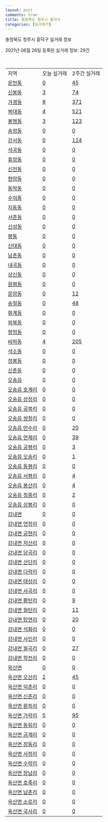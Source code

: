 ```yaml
---
layout: post
comments: true
title: 충청북도 청주시 흥덕구
categories: [실거래가]
---
```


충청북도 청주시 흥덕구 실거래 정보

2021년 06월 26일 등록된 실거래 정보: 29건

<script type="text/javascript">
  google.charts.load('current', {'packages':['corechart']});
  google.charts.setOnLoadCallback(drawChart);

  function drawChart() {
    var data = google.visualization.arrayToDataTable([['거래일', '매매', '전월세', '전매'], ['2021-02', 0, 10, 0], ['2021-03', 3, 69, 0], ['2021-04', 225, 221, 15], ['2021-05', 501, 316, 13], ['2021-06', 254, 166, 0]]);

    var options = {
      title: '최근 유형별 거래량 추이',
      legend: { position: 'bottom' }
    };

    var chart = new google.visualization.LineChart(document.getElementById('columnchart_material'));
    chart.draw(data, (options));
  }
</script>

<div id="columnchart_material" style="width: 450px; margin-left: -35px"></div>
<br>
<table class="sortable">
  <tr>
    <td>지역</td>
    <td>오늘 실거래</td>
    <td>2주간 실거래</td>
  </tr>

  
  <tr class="item">
    <td><a href="4311310400.html">운천동</a></td>
    <td><a href="4311310400.html">0</a></td>
    <td><a href="4311310400.html">45</a></td>
  </tr>
    

  <tr class="item">
    <td><a href="4311310500.html">신봉동</a></td>
    <td><a href="4311310500.html">3</a></td>
    <td><a href="4311310500.html">74</a></td>
  </tr>
    

  <tr class="item">
    <td><a href="4311311300.html">가경동</a></td>
    <td><a href="4311311300.html">8</a></td>
    <td><a href="4311311300.html">371</a></td>
  </tr>
    

  <tr class="item">
    <td><a href="4311311400.html">복대동</a></td>
    <td><a href="4311311400.html">4</a></td>
    <td><a href="4311311400.html">521</a></td>
  </tr>
    

  <tr class="item">
    <td><a href="4311311500.html">봉명동</a></td>
    <td><a href="4311311500.html">3</a></td>
    <td><a href="4311311500.html">123</a></td>
  </tr>
    

  <tr class="item">
    <td><a href="4311311600.html">송정동</a></td>
    <td><a href="4311311600.html">0</a></td>
    <td><a href="4311311600.html">0</a></td>
  </tr>
    

  <tr class="item">
    <td><a href="4311311700.html">강서동</a></td>
    <td><a href="4311311700.html">0</a></td>
    <td><a href="4311311700.html">114</a></td>
  </tr>
    

  <tr class="item">
    <td><a href="4311311800.html">석곡동</a></td>
    <td><a href="4311311800.html">0</a></td>
    <td><a href="4311311800.html">0</a></td>
  </tr>
    

  <tr class="item">
    <td><a href="4311311900.html">휴암동</a></td>
    <td><a href="4311311900.html">0</a></td>
    <td><a href="4311311900.html">0</a></td>
  </tr>
    

  <tr class="item">
    <td><a href="4311312000.html">신전동</a></td>
    <td><a href="4311312000.html">0</a></td>
    <td><a href="4311312000.html">0</a></td>
  </tr>
    

  <tr class="item">
    <td><a href="4311312100.html">현암동</a></td>
    <td><a href="4311312100.html">0</a></td>
    <td><a href="4311312100.html">0</a></td>
  </tr>
    

  <tr class="item">
    <td><a href="4311312200.html">동막동</a></td>
    <td><a href="4311312200.html">0</a></td>
    <td><a href="4311312200.html">0</a></td>
  </tr>
    

  <tr class="item">
    <td><a href="4311312300.html">수의동</a></td>
    <td><a href="4311312300.html">0</a></td>
    <td><a href="4311312300.html">0</a></td>
  </tr>
    

  <tr class="item">
    <td><a href="4311312400.html">지동동</a></td>
    <td><a href="4311312400.html">0</a></td>
    <td><a href="4311312400.html">0</a></td>
  </tr>
    

  <tr class="item">
    <td><a href="4311312500.html">서촌동</a></td>
    <td><a href="4311312500.html">0</a></td>
    <td><a href="4311312500.html">0</a></td>
  </tr>
    

  <tr class="item">
    <td><a href="4311312600.html">신성동</a></td>
    <td><a href="4311312600.html">0</a></td>
    <td><a href="4311312600.html">0</a></td>
  </tr>
    

  <tr class="item">
    <td><a href="4311312700.html">평동</a></td>
    <td><a href="4311312700.html">0</a></td>
    <td><a href="4311312700.html">0</a></td>
  </tr>
    

  <tr class="item">
    <td><a href="4311312800.html">신대동</a></td>
    <td><a href="4311312800.html">0</a></td>
    <td><a href="4311312800.html">0</a></td>
  </tr>
    

  <tr class="item">
    <td><a href="4311312900.html">남촌동</a></td>
    <td><a href="4311312900.html">0</a></td>
    <td><a href="4311312900.html">0</a></td>
  </tr>
    

  <tr class="item">
    <td><a href="4311313000.html">내곡동</a></td>
    <td><a href="4311313000.html">0</a></td>
    <td><a href="4311313000.html">0</a></td>
  </tr>
    

  <tr class="item">
    <td><a href="4311313100.html">상신동</a></td>
    <td><a href="4311313100.html">0</a></td>
    <td><a href="4311313100.html">0</a></td>
  </tr>
    

  <tr class="item">
    <td><a href="4311313200.html">원평동</a></td>
    <td><a href="4311313200.html">0</a></td>
    <td><a href="4311313200.html">0</a></td>
  </tr>
    

  <tr class="item">
    <td><a href="4311313300.html">문암동</a></td>
    <td><a href="4311313300.html">0</a></td>
    <td><a href="4311313300.html">12</a></td>
  </tr>
    

  <tr class="item">
    <td><a href="4311313400.html">송절동</a></td>
    <td><a href="4311313400.html">0</a></td>
    <td><a href="4311313400.html">48</a></td>
  </tr>
    

  <tr class="item">
    <td><a href="4311313500.html">화계동</a></td>
    <td><a href="4311313500.html">0</a></td>
    <td><a href="4311313500.html">0</a></td>
  </tr>
    

  <tr class="item">
    <td><a href="4311313600.html">외북동</a></td>
    <td><a href="4311313600.html">0</a></td>
    <td><a href="4311313600.html">0</a></td>
  </tr>
    

  <tr class="item">
    <td><a href="4311313700.html">향정동</a></td>
    <td><a href="4311313700.html">0</a></td>
    <td><a href="4311313700.html">0</a></td>
  </tr>
    

  <tr class="item">
    <td><a href="4311313800.html">비하동</a></td>
    <td><a href="4311313800.html">4</a></td>
    <td><a href="4311313800.html">205</a></td>
  </tr>
    

  <tr class="item">
    <td><a href="4311313900.html">석소동</a></td>
    <td><a href="4311313900.html">0</a></td>
    <td><a href="4311313900.html">0</a></td>
  </tr>
    

  <tr class="item">
    <td><a href="4311314000.html">정봉동</a></td>
    <td><a href="4311314000.html">0</a></td>
    <td><a href="4311314000.html">0</a></td>
  </tr>
    

  <tr class="item">
    <td><a href="4311314100.html">신촌동</a></td>
    <td><a href="4311314100.html">0</a></td>
    <td><a href="4311314100.html">0</a></td>
  </tr>
    

  <tr class="item">
    <td><a href="4311325000.html">오송읍</a></td>
    <td><a href="4311325000.html">0</a></td>
    <td><a href="4311325000.html">0</a></td>
  </tr>
    

  <tr class="item">
    <td><a href="4311325021.html">오송읍 호계리</a></td>
    <td><a href="4311325021.html">0</a></td>
    <td><a href="4311325021.html">0</a></td>
  </tr>
    

  <tr class="item">
    <td><a href="4311325022.html">오송읍 상정리</a></td>
    <td><a href="4311325022.html">0</a></td>
    <td><a href="4311325022.html">0</a></td>
  </tr>
    

  <tr class="item">
    <td><a href="4311325023.html">오송읍 공북리</a></td>
    <td><a href="4311325023.html">0</a></td>
    <td><a href="4311325023.html">0</a></td>
  </tr>
    

  <tr class="item">
    <td><a href="4311325024.html">오송읍 쌍청리</a></td>
    <td><a href="4311325024.html">0</a></td>
    <td><a href="4311325024.html">0</a></td>
  </tr>
    

  <tr class="item">
    <td><a href="4311325025.html">오송읍 만수리</a></td>
    <td><a href="4311325025.html">0</a></td>
    <td><a href="4311325025.html">20</a></td>
  </tr>
    

  <tr class="item">
    <td><a href="4311325026.html">오송읍 연제리</a></td>
    <td><a href="4311325026.html">0</a></td>
    <td><a href="4311325026.html">39</a></td>
  </tr>
    

  <tr class="item">
    <td><a href="4311325027.html">오송읍 궁평리</a></td>
    <td><a href="4311325027.html">0</a></td>
    <td><a href="4311325027.html">3</a></td>
  </tr>
    

  <tr class="item">
    <td><a href="4311325028.html">오송읍 오송리</a></td>
    <td><a href="4311325028.html">0</a></td>
    <td><a href="4311325028.html">1</a></td>
  </tr>
    

  <tr class="item">
    <td><a href="4311325029.html">오송읍 동평리</a></td>
    <td><a href="4311325029.html">0</a></td>
    <td><a href="4311325029.html">0</a></td>
  </tr>
    

  <tr class="item">
    <td><a href="4311325030.html">오송읍 서평리</a></td>
    <td><a href="4311325030.html">0</a></td>
    <td><a href="4311325030.html">4</a></td>
  </tr>
    

  <tr class="item">
    <td><a href="4311325031.html">오송읍 봉산리</a></td>
    <td><a href="4311325031.html">0</a></td>
    <td><a href="4311325031.html">4</a></td>
  </tr>
    

  <tr class="item">
    <td><a href="4311325032.html">오송읍 정중리</a></td>
    <td><a href="4311325032.html">0</a></td>
    <td><a href="4311325032.html">2</a></td>
  </tr>
    

  <tr class="item">
    <td><a href="4311325033.html">오송읍 상봉리</a></td>
    <td><a href="4311325033.html">0</a></td>
    <td><a href="4311325033.html">0</a></td>
  </tr>
    

  <tr class="item">
    <td><a href="4311331000.html">강내면</a></td>
    <td><a href="4311331000.html">0</a></td>
    <td><a href="4311331000.html">0</a></td>
  </tr>
    

  <tr class="item">
    <td><a href="4311331021.html">강내면 연정리</a></td>
    <td><a href="4311331021.html">0</a></td>
    <td><a href="4311331021.html">0</a></td>
  </tr>
    

  <tr class="item">
    <td><a href="4311331022.html">강내면 궁현리</a></td>
    <td><a href="4311331022.html">0</a></td>
    <td><a href="4311331022.html">0</a></td>
  </tr>
    

  <tr class="item">
    <td><a href="4311331023.html">강내면 저산리</a></td>
    <td><a href="4311331023.html">0</a></td>
    <td><a href="4311331023.html">0</a></td>
  </tr>
    

  <tr class="item">
    <td><a href="4311331024.html">강내면 당곡리</a></td>
    <td><a href="4311331024.html">0</a></td>
    <td><a href="4311331024.html">0</a></td>
  </tr>
    

  <tr class="item">
    <td><a href="4311331025.html">강내면 산단리</a></td>
    <td><a href="4311331025.html">0</a></td>
    <td><a href="4311331025.html">0</a></td>
  </tr>
    

  <tr class="item">
    <td><a href="4311331026.html">강내면 다락리</a></td>
    <td><a href="4311331026.html">0</a></td>
    <td><a href="4311331026.html">0</a></td>
  </tr>
    

  <tr class="item">
    <td><a href="4311331027.html">강내면 태성리</a></td>
    <td><a href="4311331027.html">0</a></td>
    <td><a href="4311331027.html">0</a></td>
  </tr>
    

  <tr class="item">
    <td><a href="4311331028.html">강내면 사곡리</a></td>
    <td><a href="4311331028.html">0</a></td>
    <td><a href="4311331028.html">0</a></td>
  </tr>
    

  <tr class="item">
    <td><a href="4311331029.html">강내면 황탄리</a></td>
    <td><a href="4311331029.html">0</a></td>
    <td><a href="4311331029.html">9</a></td>
  </tr>
    

  <tr class="item">
    <td><a href="4311331030.html">강내면 월탄리</a></td>
    <td><a href="4311331030.html">0</a></td>
    <td><a href="4311331030.html">11</a></td>
  </tr>
    

  <tr class="item">
    <td><a href="4311331031.html">강내면 탑연리</a></td>
    <td><a href="4311331031.html">0</a></td>
    <td><a href="4311331031.html">20</a></td>
  </tr>
    

  <tr class="item">
    <td><a href="4311331032.html">강내면 석화리</a></td>
    <td><a href="4311331032.html">0</a></td>
    <td><a href="4311331032.html">0</a></td>
  </tr>
    

  <tr class="item">
    <td><a href="4311331033.html">강내면 사인리</a></td>
    <td><a href="4311331033.html">0</a></td>
    <td><a href="4311331033.html">0</a></td>
  </tr>
    

  <tr class="item">
    <td><a href="4311331034.html">강내면 월곡리</a></td>
    <td><a href="4311331034.html">0</a></td>
    <td><a href="4311331034.html">27</a></td>
  </tr>
    

  <tr class="item">
    <td><a href="4311331035.html">강내면 학천리</a></td>
    <td><a href="4311331035.html">0</a></td>
    <td><a href="4311331035.html">0</a></td>
  </tr>
    

  <tr class="item">
    <td><a href="4311332000.html">옥산면</a></td>
    <td><a href="4311332000.html">0</a></td>
    <td><a href="4311332000.html">0</a></td>
  </tr>
    

  <tr class="item">
    <td><a href="4311332021.html">옥산면 오산리</a></td>
    <td><a href="4311332021.html">2</a></td>
    <td><a href="4311332021.html">45</a></td>
  </tr>
    

  <tr class="item">
    <td><a href="4311332022.html">옥산면 덕촌리</a></td>
    <td><a href="4311332022.html">0</a></td>
    <td><a href="4311332022.html">0</a></td>
  </tr>
    

  <tr class="item">
    <td><a href="4311332023.html">옥산면 신촌리</a></td>
    <td><a href="4311332023.html">0</a></td>
    <td><a href="4311332023.html">0</a></td>
  </tr>
    

  <tr class="item">
    <td><a href="4311332024.html">옥산면 환희리</a></td>
    <td><a href="4311332024.html">0</a></td>
    <td><a href="4311332024.html">0</a></td>
  </tr>
    

  <tr class="item">
    <td><a href="4311332025.html">옥산면 가락리</a></td>
    <td><a href="4311332025.html">5</a></td>
    <td><a href="4311332025.html">95</a></td>
  </tr>
    

  <tr class="item">
    <td><a href="4311332026.html">옥산면 동림리</a></td>
    <td><a href="4311332026.html">0</a></td>
    <td><a href="4311332026.html">0</a></td>
  </tr>
    

  <tr class="item">
    <td><a href="4311332027.html">옥산면 금계리</a></td>
    <td><a href="4311332027.html">0</a></td>
    <td><a href="4311332027.html">0</a></td>
  </tr>
    

  <tr class="item">
    <td><a href="4311332028.html">옥산면 장동리</a></td>
    <td><a href="4311332028.html">0</a></td>
    <td><a href="4311332028.html">0</a></td>
  </tr>
    

  <tr class="item">
    <td><a href="4311332029.html">옥산면 사정리</a></td>
    <td><a href="4311332029.html">0</a></td>
    <td><a href="4311332029.html">0</a></td>
  </tr>
    

  <tr class="item">
    <td><a href="4311332030.html">옥산면 수락리</a></td>
    <td><a href="4311332030.html">0</a></td>
    <td><a href="4311332030.html">0</a></td>
  </tr>
    

  <tr class="item">
    <td><a href="4311332031.html">옥산면 장남리</a></td>
    <td><a href="4311332031.html">0</a></td>
    <td><a href="4311332031.html">0</a></td>
  </tr>
    

  <tr class="item">
    <td><a href="4311332032.html">옥산면 호죽리</a></td>
    <td><a href="4311332032.html">0</a></td>
    <td><a href="4311332032.html">0</a></td>
  </tr>
    

  <tr class="item">
    <td><a href="4311332033.html">옥산면 남촌리</a></td>
    <td><a href="4311332033.html">0</a></td>
    <td><a href="4311332033.html">0</a></td>
  </tr>
    

  <tr class="item">
    <td><a href="4311332034.html">옥산면 소로리</a></td>
    <td><a href="4311332034.html">0</a></td>
    <td><a href="4311332034.html">0</a></td>
  </tr>
    

  <tr class="item">
    <td><a href="4311332035.html">옥산면 국사리</a></td>
    <td><a href="4311332035.html">0</a></td>
    <td><a href="4311332035.html">0</a></td>
  </tr>
    


</table>


    